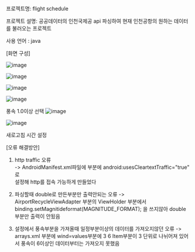 프로젝트명: flight schedule

프로젝트 설명: 공공데이터의 인천국제공 api 파싱하여 현재 인천공항의 원하는 데이터를 불러오는 프로젝트

사용 언어 : java


[화면 구성]

![image](https://github.com/namgyeonghyeon/Flight_Schedule/assets/129054045/2fd24466-698f-4ac0-84d4-61c6a2ebcfe6)

![image](https://github.com/namgyeonghyeon/Flight_Schedule/assets/129054045/5f1d5870-ef64-431b-bc4f-335178e3a915)

![image](https://github.com/namgyeonghyeon/Flight_Schedule/assets/129054045/f93ec6fd-7570-46ec-92b0-186719a8d0c1)

![image](https://github.com/namgyeonghyeon/Flight_Schedule/assets/129054045/fcd9e415-11db-4b35-9bea-6bbe5b00f733)

풍속 1.0이상 선택
![image](https://github.com/namgyeonghyeon/Flight_Schedule/assets/129054045/74f55ace-c705-4850-b345-d6578076bb46)

![image](https://github.com/namgyeonghyeon/Flight_Schedule/assets/129054045/c29ea45a-f238-417f-882a-d6484f5da8c5)

새로고침 시간 설정





[오류 해결방안]

1. http traffic 오류   
-> AndroidManifest.xml파일에 <application> 부분에	android:usesCleartextTraffic="true" 로 	
설정해 http를 접속 가능하게 만들었다

2. 파싱할때 double로 만든부분만 출력안되는 오류
-> AirportRecycleViewAdapter 부분의 ViewHolder 부분에서 
binding.setMagnitideformat(MAGNITUDE_FORMAT); 을 쓰지않아 double 부분만 출력이 안됬음

3. 설정에서 풍속부분을 가져올때 일정부분이상의 데이터를 가져오지않던 오류
-> arrays.xml 부분에 wind=values부분에 <item>3</item> <item>6</item> 
Item부분이 3 단위로 나뉘어져 있어서 풍속이 6이상인 데이터부터는 가져오지 못했음
